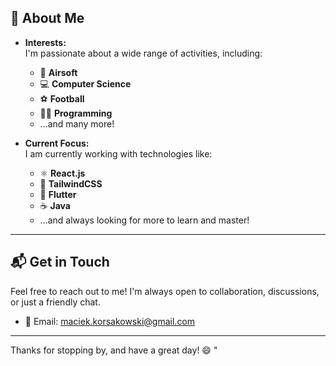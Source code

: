 ## 🌟 About Me

- **Interests:**  
  I'm passionate about a wide range of activities, including:
  - 🎯 **Airsoft**
  - 💻 **Computer Science**
  - ⚽ **Football**
  - 👨‍💻 **Programming**
  - ...and many more!

- **Current Focus:**  
  I am currently working with technologies like:
  - ⚛️ **React.js**
  - 🎨 **TailwindCSS**
  - 📱 **Flutter**
  - ☕ **Java**
  - ...and always looking for more to learn and master!

---

## 📬 Get in Touch

Feel free to reach out to me! I'm always open to collaboration, discussions, or just a friendly chat.

- 📧 Email: [maciek.korsakowski@gmail.com](mailto:maciek.korsakowski@gmail.com)

---

Thanks for stopping by, and have a great day! 😄
"
